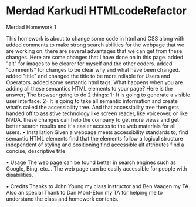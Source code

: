 # Merdad Karkudi HTMLcodeRefactor


Merdad Homework 1


This homework is about to change some code in html and CSS along with added comments to make strong search abilities for the webpage that we are working on. there are several advantages that we can get from these changes. Here are some changes that I have done on in this page. added "alt" for images to be clearer for myself and the other coders. added "comments" for changes to be clear why and what have been changed. added "title" and changed the title to be more reliable for Users and Operators. added some semantic html tags. What happens when you are adding all these semantics HTML elements to your page? Here is the answer; The browser going to do 2 things: 1- It is going to generate a visible user interface. 2- It is going to take all semantic information and create what’s called the accessibility tree. And that accessibility tree then gets handed off to assistive technology like screen reader, like voiceover, or like NVDA. these changes can help the company to get more views and get better search results and it's easier access to the web materials for all users.
•	Installation 
Given a webpage meets accessibility standards to;
 find semantic HTML elements
find that the elements follow a logical structure independent of styling and positioning
find accessible alt attributes
find a concise, descriptive title

•	Usage
The web page can be found better in search engines such as Google, Bing, etc…
 The web page can be easily accessible for people with disabilities.

•	Credits
Thanks to John Young my class instructor and Ben Vaagen my TA. Also an special Thank to Dan Mont-Eton my TA for helping me to understand the class and homework contents.

